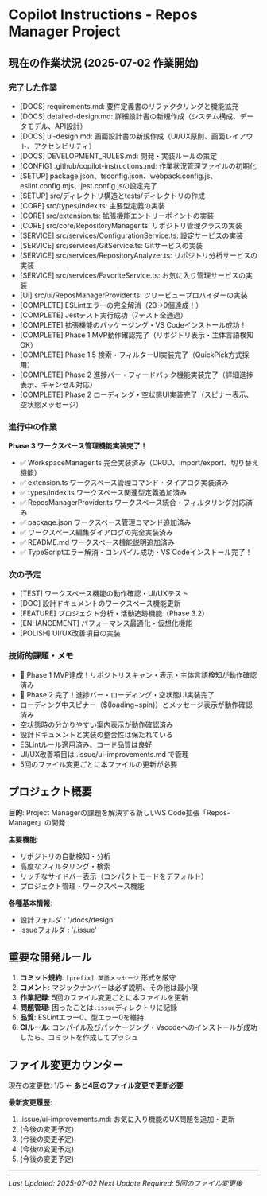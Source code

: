 # Copilot Instructions - Repos Manager Project

## 現在の作業状況 (2025-07-02 作業開始)

### 完了した作業

- [DOCS] requirements.md: 要件定義書のリファクタリングと機能拡充
- [DOCS] detailed-design.md: 詳細設計書の新規作成（システム構成、データモデル、API設計）
- [DOCS] ui-design.md: 画面設計書の新規作成（UI/UX原則、画面レイアウト、アクセシビリティ）
- [DOCS] DEVELOPMENT_RULES.md: 開発・実装ルールの策定
- [CONFIG] .github/copilot-instructions.md: 作業状況管理ファイルの初期化
- [SETUP] package.json、tsconfig.json、webpack.config.js、eslint.config.mjs、jest.config.jsの設定完了
- [SETUP] src/ディレクトリ構造とtests/ディレクトリの作成
- [CORE] src/types/index.ts: 主要型定義の実装
- [CORE] src/extension.ts: 拡張機能エントリーポイントの実装
- [CORE] src/core/RepositoryManager.ts: リポジトリ管理クラスの実装
- [SERVICE] src/services/ConfigurationService.ts: 設定サービスの実装
- [SERVICE] src/services/GitService.ts: Gitサービスの実装
- [SERVICE] src/services/RepositoryAnalyzer.ts: リポジトリ分析サービスの実装
- [SERVICE] src/services/FavoriteService.ts: お気に入り管理サービスの実装
- [UI] src/ui/ReposManagerProvider.ts: ツリービュープロバイダーの実装
- [COMPLETE] ESLintエラーの完全解消（23→0個達成！）
- [COMPLETE] Jestテスト実行成功（7テスト全通過）
- [COMPLETE] 拡張機能のパッケージング・VS Codeインストール成功！
- [COMPLETE] Phase 1 MVP動作確認完了（リポジトリ表示・主体言語検知OK）
- [COMPLETE] Phase 1.5 検索・フィルターUI実装完了（QuickPick方式採用）
- [COMPLETE] Phase 2 進捗バー・フィードバック機能実装完了（詳細進捗表示、キャンセル対応）
- [COMPLETE] Phase 2 ローディング・空状態UI実装完了（スピナー表示、空状態メッセージ）

### 進行中の作業

**Phase 3 ワークスペース管理機能実装完了！**

- ✅ WorkspaceManager.ts 完全実装済み（CRUD、import/export、切り替え機能）
- ✅ extension.ts ワークスペース管理コマンド・ダイアログ実装済み
- ✅ types/index.ts ワークスペース関連型定義追加済み
- ✅ ReposManagerProvider.ts ワークスペース統合・フィルタリング対応済み
- ✅ package.json ワークスペース管理コマンド追加済み
- ✅ ワークスペース編集ダイアログの完全実装済み
- ✅ README.md ワークスペース機能説明追加済み
- ✅ TypeScriptエラー解消・コンパイル成功・VS Codeインストール完了！

### 次の予定

- [TEST] ワークスペース機能の動作確認・UI/UXテスト
- [DOC] 設計ドキュメントのワークスペース機能更新
- [FEATURE] プロジェクト分析・活動追跡機能（Phase 3.2）
- [ENHANCEMENT] パフォーマンス最適化・仮想化機能
- [POLISH] UI/UX改善項目の実装

### 技術的課題・メモ

- 🎉 Phase 1 MVP達成！リポジトリスキャン・表示・主体言語検知が動作確認済み
- 🎉 Phase 2 完了！進捗バー・ローディング・空状態UI実装完了
- ローディング中スピナー（$(loading~spin)）とメッセージ表示が動作確認済み
- 空状態時の分かりやすい案内表示が動作確認済み
- 設計ドキュメントと実装の整合性は保たれている
- ESLintルール適用済み、コード品質は良好
- UI/UX改善項目は .issue/ui-improvements.md で管理
- 5回のファイル変更ごとに本ファイルの更新が必要

## プロジェクト概要

**目的**: Project Managerの課題を解決する新しいVS Code拡張「Repos-Manager」の開発

**主要機能**:
- リポジトリの自動検知・分析
- 高度なフィルタリング・検索
- リッチなサイドバー表示（コンパクトモードをデフォルト）
- プロジェクト管理・ワークスペース機能

**各種基本情報**:
- 設計フォルダ : '/docs/design'
- Issueフォルダ : '/.issue'

## 重要な開発ルール

1. **コミット規約**: `[prefix] 英語メッセージ` 形式を厳守
2. **コメント**: マジックナンバーは必ず説明、その他は最小限
3. **作業記録**: 5回のファイル変更ごとに本ファイルを更新
4. **問題管理**: 困ったことは`.issue`ディレクトリに記録
5. **品質**: ESLintエラー0、型エラー0を維持
6. **CIルール**: コンパイル及びパッケージング・Vscodeへのインストールが成功したら、コミットを作成してプッシュ

## ファイル変更カウンター

現在の変更数: 1/5 ← **あと4回のファイル変更で更新必要**

**最新変更履歴**:
1. .issue/ui-improvements.md: お気に入り機能のUX問題を追加・更新
2. (今後の変更予定)
3. (今後の変更予定)
4. (今後の変更予定)
5. (今後の変更予定)

---
*Last Updated: 2025-07-02*
*Next Update Required: 5回のファイル変更後*
